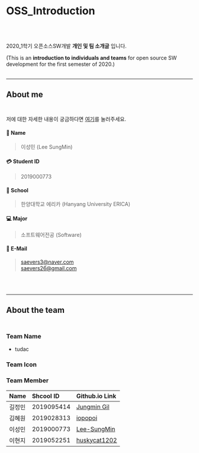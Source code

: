 OSS_Introduction
===================
<br>
<br>

2020_1학기 오픈소스SW개발 **개인 및 팀 소개글** 입니다.
<br>

(This is an **introduction to individuals and teams** for open source SW development for the first semester of 2020.)
<br>
<br>

----------


About me<br><br>
-------------

저에 대한 자세한 내용이 궁금하다면 [여기][1]를 눌러주세요.<br>

#### :information_desk_person: Name
> 이성민 (Lee SungMin) 

#### :credit_card: Student ID
> 2019000773 

#### :school: School
> 한양대학교 에리카 (Hanyang University ERICA)


#### :computer: Major
> 소프트웨어전공 (Software)


#### :e-mail: E-Mail
> saevers3@naver.com<br>
> saevers26@gmail.com
<br>
<br>


----------


About the team<br><br>
-------------------


### Team Name 
- tudac

### Team Icon


### Team Member

| Name     | Shcool ID   |                Github.io Link                             |
| :------- | :---------- | :-------------------------------------------------------  |
| 길정민    | 2019095414  |  [Jungmin Gil](https://kjmin622.github.io/)               |
| 김혜원    | 2019028313  |  [iopopoi](https://iopopoi.github.io/)                    |
| 이성민    | 2019000773  |  [Lee-SungMin](https://lee-sungmin.github.io/)            |
| 이현지    | 2019052251  |  [huskycat1202](https://huskycat1202.github.io/)          |


[1]:https://lee-sungmin.github.io/

